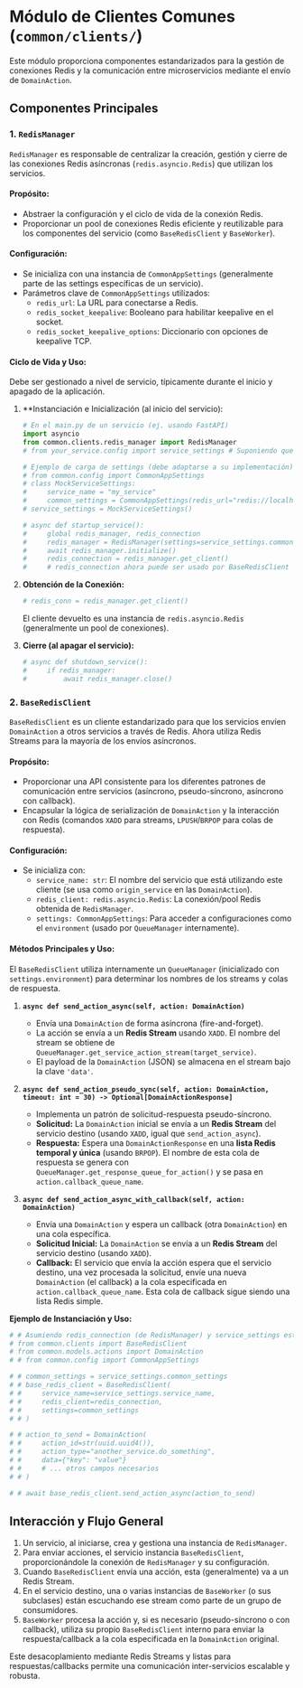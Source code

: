 # Módulo de Clientes Comunes (`common/clients/`)

Este módulo proporciona componentes estandarizados para la gestión de conexiones Redis y la comunicación entre microservicios mediante el envío de `DomainAction`.

## Componentes Principales

### 1. `RedisManager`

`RedisManager` es responsable de centralizar la creación, gestión y cierre de las conexiones Redis asíncronas (`redis.asyncio.Redis`) que utilizan los servicios.

#### Propósito:
-   Abstraer la configuración y el ciclo de vida de la conexión Redis.
-   Proporcionar un pool de conexiones Redis eficiente y reutilizable para los componentes del servicio (como `BaseRedisClient` y `BaseWorker`).

#### Configuración:
-   Se inicializa con una instancia de `CommonAppSettings` (generalmente parte de las settings específicas de un servicio).
-   Parámetros clave de `CommonAppSettings` utilizados:
    -   `redis_url`: La URL para conectarse a Redis.
    -   `redis_socket_keepalive`: Booleano para habilitar keepalive en el socket.
    -   `redis_socket_keepalive_options`: Diccionario con opciones de keepalive TCP.

#### Ciclo de Vida y Uso:
Debe ser gestionado a nivel de servicio, típicamente durante el inicio y apagado de la aplicación.

1.  **Instanciación e Inicialización (al inicio del servicio):
    ```python
    # En el main.py de un servicio (ej. usando FastAPI)
    import asyncio
    from common.clients.redis_manager import RedisManager
    # from your_service.config import service_settings # Suponiendo que carga CommonAppSettings

    # Ejemplo de carga de settings (debe adaptarse a su implementación)
    # from common.config import CommonAppSettings
    # class MockServiceSettings:
    #     service_name = "my_service"
    #     common_settings = CommonAppSettings(redis_url="redis://localhost", environment="dev", service_name="my_service")
    # service_settings = MockServiceSettings()

    # async def startup_service():
    #     global redis_manager, redis_connection
    #     redis_manager = RedisManager(settings=service_settings.common_settings)
    #     await redis_manager.initialize()
    #     redis_connection = redis_manager.get_client()
    #     # redis_connection ahora puede ser usado por BaseRedisClient o BaseWorker
    ```

2.  **Obtención de la Conexión:**
    ```python
    # redis_conn = redis_manager.get_client()
    ```
    El cliente devuelto es una instancia de `redis.asyncio.Redis` (generalmente un pool de conexiones).

3.  **Cierre (al apagar el servicio):**
    ```python
    # async def shutdown_service():
    #     if redis_manager:
    #         await redis_manager.close()
    ```

### 2. `BaseRedisClient`

`BaseRedisClient` es un cliente estandarizado para que los servicios envíen `DomainAction` a otros servicios a través de Redis. Ahora utiliza Redis Streams para la mayoría de los envíos asíncronos.

#### Propósito:
-   Proporcionar una API consistente para los diferentes patrones de comunicación entre servicios (asíncrono, pseudo-síncrono, asíncrono con callback).
-   Encapsular la lógica de serialización de `DomainAction` y la interacción con Redis (comandos `XADD` para streams, `LPUSH`/`BRPOP` para colas de respuesta).

#### Configuración:
-   Se inicializa con:
    -   `service_name: str`: El nombre del servicio que está utilizando este cliente (se usa como `origin_service` en las `DomainAction`).
    -   `redis_client: redis.asyncio.Redis`: La conexión/pool Redis obtenida de `RedisManager`.
    -   `settings: CommonAppSettings`: Para acceder a configuraciones como el `environment` (usado por `QueueManager` internamente).

#### Métodos Principales y Uso:

El `BaseRedisClient` utiliza internamente un `QueueManager` (inicializado con `settings.environment`) para determinar los nombres de los streams y colas de respuesta.

1.  **`async def send_action_async(self, action: DomainAction)`**
    -   Envía una `DomainAction` de forma asíncrona (fire-and-forget).
    -   La acción se envía a un **Redis Stream** usando `XADD`. El nombre del stream se obtiene de `QueueManager.get_service_action_stream(target_service)`.
    -   El payload de la `DomainAction` (JSON) se almacena en el stream bajo la clave `'data'`.

2.  **`async def send_action_pseudo_sync(self, action: DomainAction, timeout: int = 30) -> Optional[DomainActionResponse]`**
    -   Implementa un patrón de solicitud-respuesta pseudo-síncrono.
    -   **Solicitud:** La `DomainAction` inicial se envía a un **Redis Stream** del servicio destino (usando `XADD`, igual que `send_action_async`).
    -   **Respuesta:** Espera una `DomainActionResponse` en una **lista Redis temporal y única** (usando `BRPOP`). El nombre de esta cola de respuesta se genera con `QueueManager.get_response_queue_for_action()` y se pasa en `action.callback_queue_name`.

3.  **`async def send_action_async_with_callback(self, action: DomainAction)`**
    -   Envía una `DomainAction` y espera un callback (otra `DomainAction`) en una cola específica.
    -   **Solicitud Inicial:** La `DomainAction` se envía a un **Redis Stream** del servicio destino (usando `XADD`).
    -   **Callback:** El servicio que envía la acción espera que el servicio destino, una vez procesada la solicitud, envíe una nueva `DomainAction` (el callback) a la cola especificada en `action.callback_queue_name`. Esta cola de callback sigue siendo una lista Redis simple.

**Ejemplo de Instanciación y Uso:**

```python
# # Asumiendo redis_connection (de RedisManager) y service_settings están disponibles
# from common.clients import BaseRedisClient
# from common.models.actions import DomainAction
# # from common.config import CommonAppSettings

# # common_settings = service_settings.common_settings
# # base_redis_client = BaseRedisClient(
# #     service_name=service_settings.service_name,
# #     redis_client=redis_connection,
# #     settings=common_settings
# # )

# # action_to_send = DomainAction(
# #     action_id=str(uuid.uuid4()),
# #     action_type="another_service.do_something",
# #     data={"key": "value"}
# #     # ... otros campos necesarios
# # )

# # await base_redis_client.send_action_async(action_to_send)
```

## Interacción y Flujo General

1.  Un servicio, al iniciarse, crea y gestiona una instancia de `RedisManager`.
2.  Para enviar acciones, el servicio instancia `BaseRedisClient`, proporcionándole la conexión de `RedisManager` y su configuración.
3.  Cuando `BaseRedisClient` envía una acción, esta (generalmente) va a un Redis Stream.
4.  En el servicio destino, una o varias instancias de `BaseWorker` (o sus subclases) están escuchando ese stream como parte de un grupo de consumidores.
5.  `BaseWorker` procesa la acción y, si es necesario (pseudo-síncrono o con callback), utiliza su propio `BaseRedisClient` interno para enviar la respuesta/callback a la cola especificada en la `DomainAction` original.

Este desacoplamiento mediante Redis Streams y listas para respuestas/callbacks permite una comunicación inter-servicios escalable y robusta.
